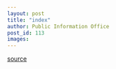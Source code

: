 ```yaml
---
layout: post
title: "index"
author: Public Information Office
post_id: 113
images:
---
```



[source](http://www1.ucsc.edu/currents/00-01/02-12/index.html "Permalink to index")
